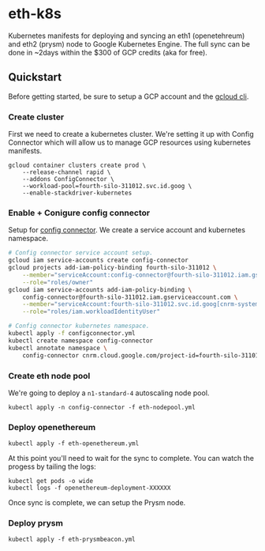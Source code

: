 # eth-k8s

Kubernetes manifests for deploying and syncing an eth1 (openetehreum) and eth2 (prysm) node to Google Kubernetes Engine. The full sync can be done in ~2days within the $300 of GCP credits (aka for free).

## Quickstart

Before getting started, be sure to setup a GCP account and the [gcloud cli](https://cloud.google.com/sdk/gcloud).

### Create cluster

First we need to create a kubernetes cluster. We're setting it up with Config Connector which will allow us to manage GCP resources using kubernetes manifests.

```
gcloud container clusters create prod \
    --release-channel rapid \
    --addons ConfigConnector \
    --workload-pool=fourth-silo-311012.svc.id.goog \
    --enable-stackdriver-kubernetes
```

### Enable + Conigure config connector

Setup for [config connector](https://cloud.google.com/config-connector/docs/overview). We create a service account and kubernetes namespace.

```bash
# Config connector service account setup.
gcloud iam service-accounts create config-connector
gcloud projects add-iam-policy-binding fourth-silo-311012 \
    --member="serviceAccount:config-connector@fourth-silo-311012.iam.gserviceaccount.com" \
    --role="roles/owner"
gcloud iam service-accounts add-iam-policy-binding \
    config-connector@fourth-silo-311012.iam.gserviceaccount.com \
    --member="serviceAccount:fourth-silo-311012.svc.id.goog[cnrm-system/cnrm-controller-manager]" \
    --role="roles/iam.workloadIdentityUser"

# Config connector kubernetes namespace.
kubectl apply -f configconnector.yml
kubectl create namespace config-connector
kubectl annotate namespace \
    config-connector cnrm.cloud.google.com/project-id=fourth-silo-311012
```

### Create eth node pool

We're going to deploy a `n1-standard-4` autoscaling node pool.

```
kubectl apply -n config-connector -f eth-nodepool.yml
```

### Deploy openethereum

```
kubectl apply -f eth-openethereum.yml
```

At this point you'll need to wait for the sync to complete. You can watch the progess by tailing the logs:

```
kubectl get pods -o wide
kubectl logs -f openethereum-deployment-XXXXXX
```

Once sync is complete, we can setup the Prysm node.

### Deploy prysm

```
kubectl apply -f eth-prysmbeacon.yml
```
